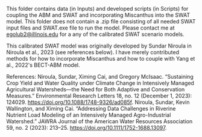 This folder contains data (in Inputs) and developed scripts (in Scripts) for coupling the ABM and SWAT and incorporating Miscanthus into the SWAT model. This folder does not contain a .zip file consisting of all needed SWAT input files and SWAT.exe file to run the model. Please contact me at egolub2@illinois.edu for a any of the calibrated SWAT scenario models.

This calibrated SWAT model was originally developed by Sundar Niroula in Niroula et al., 2023 (see references below). I have merely contributed methods for how to incorporate Miscanthus and how to couple with Yang et al., 2022's BECT-ABM model.


References:
Niroula, Sundar, Ximing Cai, and Gregory McIsaac. “Sustaining Crop Yield and Water Quality under Climate Change in Intensively Managed Agricultural Watersheds—the Need for Both Adaptive and Conservation Measures.” Environmental Research Letters 18, no. 12 (December 1, 2023): 124029. https://doi.org/10.1088/1748-9326/ad085f.
Niroula, Sundar, Kevin Wallington, and Ximing Cai. “Addressing Data Challenges in Riverine Nutrient Load Modeling of an Intensively Managed Agro-Industrial Watershed.” JAWRA Journal of the American Water Resources Association 59, no. 2 (2023): 213–25. https://doi.org/10.1111/1752-1688.13097.
